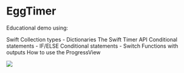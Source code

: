 # EggTimer

Educational demo using:

Swift Collection types - Dictionaries
The Swift Timer API
Conditional statements - IF/ELSE
Conditional statements - Switch
Functions with outputs
How to use the ProgressView

<img src="https://user-images.githubusercontent.com/45542477/91907796-7b795000-ec78-11ea-9606-4ea93c88c096.png">
